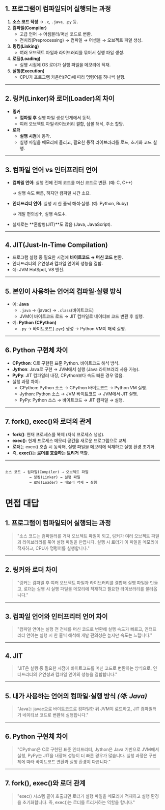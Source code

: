 ## **1. 프로그램이 컴파일되어 실행되는 과정**

1. **소스 코드 작성** → `.c`, `.java`, `.py` 등.
2. **컴파일(Compiler)**
    - 고급 언어 → 어셈블리/머신 코드로 변환.
    - 전처리(Preprocessing) → 컴파일 → 어셈블 → 오브젝트 파일 생성.
3. **링킹(Linking)**
    - 여러 오브젝트 파일과 라이브러리를 묶어서 실행 파일 생성.
4. **로딩(Loading)**
    - 실행 시점에 OS 로더가 실행 파일을 메모리에 적재.
5. **실행(Execution)**
    - CPU가 프로그램 카운터(PC)에 따라 명령어를 하나씩 실행.

---

## **2. 링커(Linker)와 로더(Loader)의 차이**

- **링커**
    - **컴파일 후** 실행 파일 생성 단계에서 동작.
    - 여러 오브젝트 파일·라이브러리 결합, 심볼 해석, 주소 할당.
- **로더**
    - **실행 시점**에 동작.
    - 실행 파일을 메모리에 올리고, 필요한 동적 라이브러리를 로드, 초기화 코드 실행.

---

## **3. 컴파일 언어 vs 인터프리터 언어**

- **컴파일 언어**: 실행 전에 전체 코드를 머신 코드로 변환. (예: C, C++)
    
    → 실행 속도 빠름, 하지만 컴파일 시간 소요.
    
- **인터프리터 언어**: 실행 시 한 줄씩 해석·실행. (예: Python, Ruby)
    
    → 개발 편의성↑, 실행 속도↓.
    
- 실제로는 **혼합형(JIT)**도 많음 (Java, JavaScript).

---

## **4. JIT(Just-In-Time Compilation)**

- 프로그램 실행 중 필요한 시점에 **바이트코드 → 머신 코드** 변환.
- 인터프리터의 유연성과 컴파일 언어의 성능을 결합.
- 예: JVM HotSpot, V8 엔진.

---

## **5. 본인이 사용하는 언어의 컴파일·실행 방식**

- 예: **Java**
    - `.java` → (javac) → `.class`(바이트코드)
    - JVM이 바이트코드 로드 → JIT 컴파일로 네이티브 코드 변환 후 실행.
- 예: **Python (CPython)**
    - `.py` → 바이트코드(`.pyc`) 생성 → Python VM이 해석 실행.

---

## **6. Python 구현체 차이**

- **CPython**: C로 구현된 표준 Python. 바이트코드 해석 방식.
- **Jython**: Java로 구현 → JVM에서 실행 (Java 라이브러리 사용 가능).
- **PyPy**: JIT 컴파일러 내장, CPython보다 속도 빠른 경우 많음.
- 실행 과정 차이:
    - CPython: Python 소스 → CPython 바이트코드 → Python VM 실행.
    - Jython: Python 소스 → JVM 바이트코드 → JVM에서 JIT 실행.
    - PyPy: Python 소스 → 바이트코드 → JIT 컴파일 → 실행.

---

## **7. fork(), exec()와 로더의 관계**

- **fork()**: 현재 프로세스를 복제 (자식 프로세스 생성).
- **exec()**: 현재 프로세스 메모리 공간을 새로운 프로그램으로 교체.
- **로더**는 exec() 호출 시 동작해, 실행 파일을 메모리에 적재하고 실행 환경 초기화.
- 즉, **exec()는 로더를 호출하는 트리거** 역할.

---

```

소스 코드 → 컴파일(Compiler) → 오브젝트 파일
           → 링킹(Linker) → 실행 파일
           → 로딩(Loader) → 메모리 적재 → 실행

```

# 면접 대답

## **1. 프로그램이 컴파일되어 실행되는 과정**

> "소스 코드는 컴파일러를 거쳐 오브젝트 파일이 되고, 링커가 여러 오브젝트 파일과 라이브러리를 묶어 실행 파일을 만듭니다.
실행 시 로더가 이 파일을 메모리에 적재하고, CPU가 명령어를 실행합니다."
> 

---

## **2. 링커와 로더 차이**

> "링커는 컴파일 후 여러 오브젝트 파일과 라이브러리를 결합해 실행 파일을 만들고,
로더는 실행 시 실행 파일을 메모리에 적재하고 필요한 라이브러리를 불러옵니다."
> 

---

## **3. 컴파일 언어와 인터프리터 언어 차이**

> "컴파일 언어는 실행 전 전체를 머신 코드로 변환해 실행 속도가 빠르고,
인터프리터 언어는 실행 시 한 줄씩 해석해 개발 편의성은 높지만 속도는 느립니다."
> 

---

## **4. JIT**

> "JIT은 실행 중 필요한 시점에 바이트코드를 머신 코드로 변환하는 방식으로,
인터프리터의 유연성과 컴파일 언어의 성능을 결합합니다."
> 

---

## **5. 내가 사용하는 언어의 컴파일·실행 방식** *(예: Java)*

> "Java는 javac으로 바이트코드로 컴파일한 뒤 JVM이 로드하고,
JIT 컴파일러가 네이티브 코드로 변환해 실행합니다."
> 

---

## **6. Python 구현체 차이**

> "CPython은 C로 구현된 표준 인터프리터, Jython은 Java 기반으로 JVM에서 실행,
PyPy는 JIT을 내장해 성능이 더 빠른 경우가 많습니다. 실행 과정은 구현체에 따라 바이트코드 변환과 실행 환경이 다릅니다."
> 

---

## **7. fork(), exec()와 로더 관계**

> "exec() 시스템 콜이 호출되면 로더가 실행 파일을 메모리에 적재하고 실행 환경을 초기화합니다.
즉, exec()는 로더를 트리거하는 역할을 합니다."
>
